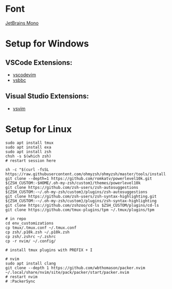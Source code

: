 # Font
[JetBrains Mono](https://www.jetbrains.com/lp/mono/)

# Setup for Windows
## VSCode Extensions:
- [vscodevim](https://marketplace.visualstudio.com/items?itemName=vscodevim.vim)
- [vsbbc](https://marketplace.visualstudio.com/items?itemName=aichelberg2.vsbbc)

## Visual Studio Extensions:
- [vsvim](https://marketplace.visualstudio.com/items?itemName=JaredParMSFT.VsVim)

# Setup for Linux
```
sudo apt install tmux
sudo apt install exa
sudo apt install zsh
chsh -s $(which zsh)
# restart session here

sh -c "$(curl -fsSL https://raw.githubusercontent.com/ohmyzsh/ohmyzsh/master/tools/install.sh)"
git clone --depth=1 https://github.com/romkatv/powerlevel10k.git ${ZSH_CUSTOM:-$HOME/.oh-my-zsh/custom}/themes/powerlevel10k
git clone https://github.com/zsh-users/zsh-autosuggestions ${ZSH_CUSTOM:-~/.oh-my-zsh/custom}/plugins/zsh-autosuggestions
git clone https://github.com/zsh-users/zsh-syntax-highlighting.git ${ZSH_CUSTOM:-~/.oh-my-zsh/custom}/plugins/zsh-syntax-highlighting
git clone https://github.com/zshzoo/cd-ls $ZSH_CUSTOM/plugins/cd-ls
git clone https://github.com/tmux-plugins/tpm ~/.tmux/plugins/tpm

# in repo
cd env_customizations
cp tmux/.tmux.conf ~/.tmux.conf
cp zsh/.p10k.zsh ~/.p10k.zsh
cp zsh/.zshrc ~/.zshrc
cp -r nvim/ ~/.config/

# install tmux plugins with PREFIX + I

# nvim
sudo apt install clang
git clone --depth 1 https://github.com/wbthomason/packer.nvim ~/.local/share/nvim/site/pack/packer/start/packer.nvim
# restart nvim
# :PackerSync

```
